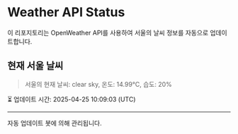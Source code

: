 
# Weather API Status

이 리포지토리는 OpenWeather API를 사용하여 서울의 날씨 정보를 자동으로 업데이트합니다.

## 현재 서울 날씨
> 서울의 현재 날씨: clear sky, 온도: 14.99°C, 습도: 20%

⏳ 업데이트 시간: 2025-04-25 10:09:03 (UTC)

---
자동 업데이트 봇에 의해 관리됩니다.
